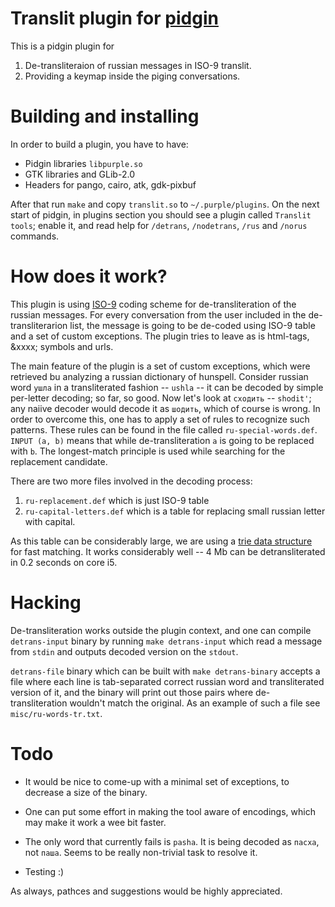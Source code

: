 Translit plugin for [pidgin](http://www.pidgin.im)
==================================================

This is a pidgin plugin for

1. De-transliteraion of russian messages in ISO-9 translit.
2. Providing a keymap inside the piging conversations.


Building and installing
=======================

In order to build a plugin, you have to have:
* Pidgin libraries `libpurple.so`
* GTK libraries and GLib-2.0
* Headers for pango, cairo, atk, gdk-pixbuf

After that run `make` and copy `translit.so` to `~/.purple/plugins`.  On
the next start of pidgin, in plugins section you should see a plugin called
`Translit tools`; enable it, and read help for `/detrans`, `/nodetrans`,
`/rus` and `/norus` commands.


How does it work?
=================

This plugin is using [ISO-9](http://en.wikipedia.org/wiki/ISO_9) coding
scheme for de-transliteration of the russian messages.  For every
conversation from the user included in the de-transliterarion list, the
message is going to be de-coded using ISO-9 table and a set of custom
exceptions.  The plugin tries to leave as is html-tags, &xxxx; symbols and
urls.

The main feature of the plugin is a set of custom exceptions, which were
retrieved bu analyzing a russian dictionary of hunspell.  Consider russian
word `ушла` in a transliterated fashion -- `ushla` -- it can be decoded by
simple per-letter decoding; so far, so good.  Now let's look at `сходить`
-- `shodit'`; any naiive decoder would decode it as `шодить`, which of
course is wrong.  In order to overcome this, one has to apply a
set of rules to recognize such patterns.  These rules can be found in the
file called `ru-special-words.def`.  `INPUT (a, b)` means that while
de-transliteration `a` is going to be replaced with `b`.  The longest-match
principle is used while searching for the replacement candidate.

There are two more files involved in the decoding process:

1. `ru-replacement.def` which is just ISO-9 table
2. `ru-capital-letters.def` which is a table for replacing
    small russian letter with capital.

As this table can be considerably large, we are using a 
[trie data structure](https://github.com/ashinkarov/trie)
for fast matching.  It works considerably well -- 4 Mb can be
detransliterated in 0.2 seconds on core i5.

Hacking
=======

De-transliteration works outside the plugin context, and one can compile
`detrans-input` binary by running `make detrans-input` which read a message
from `stdin` and outputs decoded version on the `stdout`.

`detrans-file` binary which can be built with `make detrans-binary` accepts
a file where each line is tab-separated correct russian word and
transliterated version of it, and the binary will print out those pairs
where de-transliteration wouldn't match the original.  As an example of such
a file see `misc/ru-words-tr.txt`.


Todo
====

* It would be nice to come-up with a minimal set of exceptions, to decrease
  a size of the binary.
 
* One can put some effort in making the tool aware of encodings, which may 
  make it work a wee bit faster.

* The only word that currently fails is `pasha`.  It is being decoded as 
  `пасха`, not `паша`.  Seems to be really non-trivial task to resolve it.

* Testing :)


As always, pathces and suggestions would be highly appreciated.
